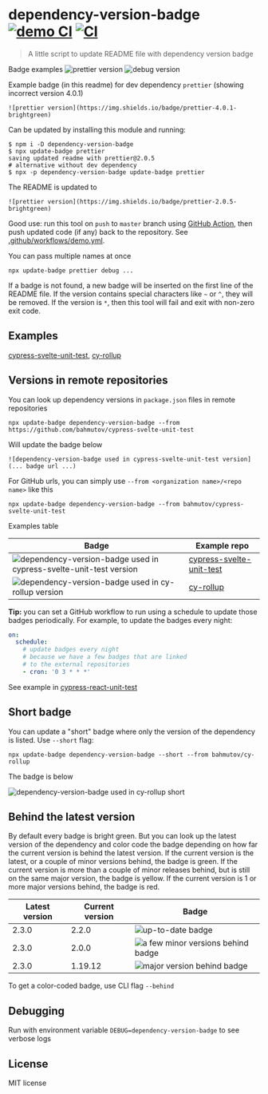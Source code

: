 # dependency-version-badge [![demo CI][demo image]][demo url] [![CI][ci image]][ci url]

> A little script to update README file with dependency version badge

Badge examples ![prettier version](https://img.shields.io/badge/prettier-2.0.5-brightgreen) ![debug version](https://img.shields.io/badge/debug-4.1.1-brightgreen)

Example badge (in this readme) for dev dependency `prettier` (showing incorrect version 4.0.1)

    ![prettier version](https://img.shields.io/badge/prettier-4.0.1-brightgreen)

Can be updated by installing this module and running:

```shell
$ npm i -D dependency-version-badge
$ npx update-badge prettier
saving updated readme with prettier@2.0.5
# alternative without dev dependency
$ npx -p dependency-version-badge update-badge prettier
```

The README is updated to

    ![prettier version](https://img.shields.io/badge/prettier-2.0.5-brightgreen)

Good use: run this tool on `push` to `master` branch using [GitHub Action](https://glebbahmutov.com/blog/trying-github-actions/), then push updated code (if any) back to the repository. See [.github/workflows/demo.yml](.github/workflows/demo.yml).

You can pass multiple names at once

```shell
npx update-badge prettier debug ...
```

If a badge is not found, a new badge will be inserted on the first line of the README file. If the version contains special characters like `~` or `^`, they will be removed. If the version is `*`, then this tool will fail and exit with non-zero exit code.

## Examples

[cypress-svelte-unit-test](https://github.com/bahmutov/cypress-svelte-unit-test), [cy-rollup](https://github.com/bahmutov/cy-rollup)

## Versions in remote repositories

You can look up dependency versions in `package.json` files in remote repositories

```
npx update-badge dependency-version-badge --from https://github.com/bahmutov/cypress-svelte-unit-test
```

Will update the badge below

```
![dependency-version-badge used in cypress-svelte-unit-test version](... badge url ...)
```

For GitHub urls, you can simply use `--from <organization name>/<repo name>` like this

```
npx update-badge dependency-version-badge --from bahmutov/cypress-svelte-unit-test
```

Examples table

<!-- prettier-ignore-start -->
Badge | Example repo
--- | ---
![dependency-version-badge used in cypress-svelte-unit-test version](https://img.shields.io/badge/dependency--version--badge-1.5.0-brightgreen) | [cypress-svelte-unit-test](https://github.com/bahmutov/cypress-svelte-unit-test)
![dependency-version-badge used in cy-rollup version](https://img.shields.io/badge/dependency--version--badge-1.2.0-brightgreen) | [cy-rollup](https://github.com/bahmutov/cy-rollup)
<!-- prettier-ignore-end -->

**Tip:** you can set a GitHub workflow to run using a schedule to update those badges periodically. For example, to update the badges every night:

```yml
on:
  schedule:
    # update badges every night
    # because we have a few badges that are linked
    # to the external repositories
    - cron: '0 3 * * *'
```

See example in [cypress-react-unit-test](https://github.com/bahmutov/cypress-react-unit-test#external-examples)

## Short badge

You can update a "short" badge where only the version of the dependency is listed. Use `--short` flag:

```shell
npx update-badge dependency-version-badge --short --from bahmutov/cy-rollup
```

The badge is below

![dependency-version-badge used in cy-rollup short](https://img.shields.io/badge/1.2.0-brightgreen)

## Behind the latest version

By default every badge is bright green. But you can look up the latest version of the dependency and color code the badge depending on how far the current version is behind the latest version. If the current version is the latest, or a couple of minor versions behind, the badge is green. If the current version is more than a couple of minor releases behind, but is still on the same major version, the badge is yellow. If the current version is 1 or more major versions behind, the badge is red.

<!-- prettier-ignore-start -->
Latest version | Current version | Badge
--- | --- | ---
2.3.0 | 2.2.0 | ![up-to-date badge](https://img.shields.io/badge/2.2.0-brightgreen)
2.3.0 | 2.0.0 | ![a few minor versions behind badge](https://img.shields.io/badge/2.0.0-yellow)
2.3.0 | 1.19.12 | ![major version behind badge](https://img.shields.io/badge/1.19.12-red)
<!-- prettier-ignore-end -->

To get a color-coded badge, use CLI flag `--behind`

## Debugging

Run with environment variable `DEBUG=dependency-version-badge` to see verbose logs

## License

MIT license

[demo image]: https://github.com/bahmutov/dependency-version-badge/workflows/Demo/badge.svg?branch=master
[demo url]: https://github.com/bahmutov/dependency-version-badge/actions
[ci image]: https://github.com/bahmutov/dependency-version-badge/workflows/ci/badge.svg?branch=master
[ci url]: https://github.com/bahmutov/dependency-version-badge/actions

